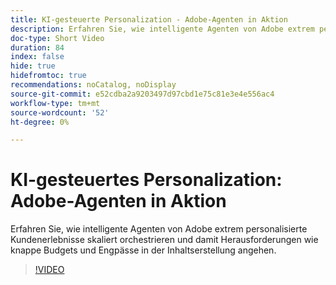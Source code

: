```yaml
---
title: KI-gesteuerte Personalization - Adobe-Agenten in Aktion
description: Erfahren Sie, wie intelligente Agenten von Adobe extrem personalisierte Kundenerlebnisse skaliert orchestrieren und damit Herausforderungen wie knappe Budgets und Engpässe in der Inhaltserstellung angehen.
doc-type: Short Video
duration: 84
index: false
hide: true
hidefromtoc: true
recommendations: noCatalog, noDisplay
source-git-commit: e52cdba2a9203497d97cbd1e75c81e3e4e556ac4
workflow-type: tm+mt
source-wordcount: '52'
ht-degree: 0%

---
```



# KI-gesteuertes Personalization: Adobe-Agenten in Aktion

Erfahren Sie, wie intelligente Agenten von Adobe extrem personalisierte Kundenerlebnisse skaliert orchestrieren und damit Herausforderungen wie knappe Budgets und Engpässe in der Inhaltserstellung angehen.

<!-- 72_S653_3442539_83_aidriven-personalization-adobe-agents-in-action -->
>[!VIDEO](https://video.tv.adobe.com/v/3460126/?learn=on&enablevpops=true&captions=ger)

